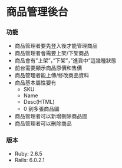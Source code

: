 # 商品管理後台
### 功能
- 商品管理者要先登入後才能管理商品
- 商品管理者會需要上架/下架商品
- 商品會有”上架”，”下架”，”進貨中”這幾種狀態
- 前台需要顯示商品原價和售價
- 商品管理者能上傳/修改商品資料
- 商品基本屬性要有
  - SKU
  - Name
  - Desc(HTML) 
  - 0 到多張商品圖
- 商品管理者可以新增刪除商品圖
- 商品管理者可以刪除商品

### 版本
- Ruby: 2.6.5
- Rails: 6.0.2.1
